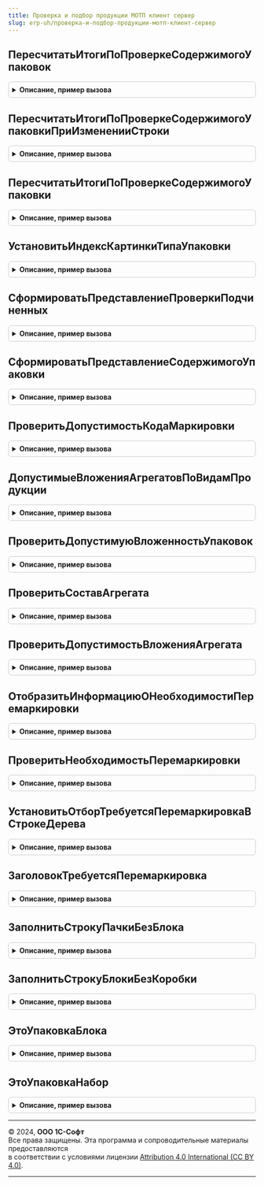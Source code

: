 ```yaml
---
title: Проверка и подбор продукции МОТП клиент сервер
slug: erp-uh/проверка-и-подбор-продукции-мотп-клиент-сервер
---
```



## ПересчитатьИтогиПоПроверкеСодержимогоУпаковок
<details style="margin: 1em 0; padding: 0.5em; border: 1px solid #ccc; border-radius: 6px;">

<summary style="font-weight: bold; cursor: pointer;">Описание, пример вызова</summary>

```bsl

// Пересчитывает итоги по проверке содержимого для всех упаковок дерева.
//
// Параметры:
// 	ДеревоМаркированнойПродукции - ДанныеФормыДерево - дерево формы, с данными проверяемой маркируемой продукции.
//
Процедура ПересчитатьИтогиПоПроверкеСодержимогоУпаковок(ДеревоМаркированнойПродукции) Экспорт
```

Пример вызова
```bsl
ПроверкаИПодборПродукцииМОТПКлиентСервер.ПересчитатьИтогиПоПроверкеСодержимогоУпаковок(ДеревоМаркированнойПродукции) 
```
</details>

## ПересчитатьИтогиПоПроверкеСодержимогоУпаковкиПриИзмененииСтроки
<details style="margin: 1em 0; padding: 0.5em; border: 1px solid #ccc; border-radius: 6px;">

<summary style="font-weight: bold; cursor: pointer;">Описание, пример вызова</summary>

```bsl

// Пересчитывает итоги по проверке содержимого упаковки для всех родительских строк
// переданной строки дерева маркируемой продукции.
//
// Параметры:
//  СтрокаДерева - ДанныеФормыЭлементДерева - строка дерева, содержащая данные упаковки.
//  ЗагрузкаДанныхТСД - Произвольный - Загрузка данных ТСД
Процедура ПересчитатьИтогиПоПроверкеСодержимогоУпаковкиПриИзмененииСтроки(СтрокаДерева, ЗагрузкаДанныхТСД = Неопределено) Экспорт
```

Пример вызова
```bsl
ПроверкаИПодборПродукцииМОТПКлиентСервер.ПересчитатьИтогиПоПроверкеСодержимогоУпаковкиПриИзмененииСтроки(СтрокаДерева, ЗагрузкаДанныхТСД);
```
</details>

## ПересчитатьИтогиПоПроверкеСодержимогоУпаковки
<details style="margin: 1em 0; padding: 0.5em; border: 1px solid #ccc; border-radius: 6px;">

<summary style="font-weight: bold; cursor: pointer;">Описание, пример вызова</summary>

```bsl

// Пересчитывает итоги по проверке содержимого упаковки для строки дерева маркируемой продукции.
//
// Параметры:
//  СтрокаДерева             - ДанныеФормыЭлементДерева - строка дерева, содержащая данные упаковки.
//  ПересчитыватьПодчиненные - Булево - признак необходимости пересчета подчиненных упаковок.
//  ЗагрузкаДанныхТСД - Произвольный - Загрузка данных ТСД
Процедура ПересчитатьИтогиПоПроверкеСодержимогоУпаковки(СтрокаДерева, ПересчитыватьПодчиненные, ЗагрузкаДанныхТСД = Неопределено) Экспорт
```

Пример вызова
```bsl
ПроверкаИПодборПродукцииМОТПКлиентСервер.ПересчитатьИтогиПоПроверкеСодержимогоУпаковки(СтрокаДерева, ПересчитыватьПодчиненные, ЗагрузкаДанныхТСД);
```
</details>

## УстановитьИндексКартинкиТипаУпаковки
<details style="margin: 1em 0; padding: 0.5em; border: 1px solid #ccc; border-radius: 6px;">

<summary style="font-weight: bold; cursor: pointer;">Описание, пример вызова</summary>

```bsl

// Определяет индекс картинки типа упаковки для строки дерева маркируемой продукции.
//
// Параметры:
// 	ТекущаяСтрока - ДанныеФормыЭлементДерева - строка дерева, содержащая данные упаковки или маркируемой продукции.
//
Процедура УстановитьИндексКартинкиТипаУпаковки(ТекущаяСтрока) Экспорт
```

Пример вызова
```bsl
ПроверкаИПодборПродукцииМОТПКлиентСервер.УстановитьИндексКартинкиТипаУпаковки(ТекущаяСтрока) 
```
</details>

## СформироватьПредставлениеПроверкиПодчиненных
<details style="margin: 1em 0; padding: 0.5em; border: 1px solid #ccc; border-radius: 6px;">

<summary style="font-weight: bold; cursor: pointer;">Описание, пример вызова</summary>

```bsl

// Формирует представление итогов по проверки содержимого для строки дерева, содержащего данные упаковки.
//
// Параметры:
// 	ТекущаяСтрока - ДанныеФормыЭлементДерева - - строка дерева, содержащая данные упаковки.
//
Процедура СформироватьПредставлениеПроверкиПодчиненных(ТекущаяСтрока) Экспорт
```

Пример вызова
```bsl
ПроверкаИПодборПродукцииМОТПКлиентСервер.СформироватьПредставлениеПроверкиПодчиненных(ТекущаяСтрока) 
```
</details>

## СформироватьПредставлениеСодержимогоУпаковки
<details style="margin: 1em 0; padding: 0.5em; border: 1px solid #ccc; border-radius: 6px;">

<summary style="font-weight: bold; cursor: pointer;">Описание, пример вызова</summary>

```bsl

// Формирует представление содержимого для строки дерева, содержащего данные упаковки.
//
// Параметры:
// 	ТекущаяСтрока - ДанныеФормыЭлементДерева - - строка дерева, содержащая данные упаковки.
//
Процедура СформироватьПредставлениеСодержимогоУпаковки(ТекущаяСтрока) Экспорт
```

Пример вызова
```bsl
ПроверкаИПодборПродукцииМОТПКлиентСервер.СформироватьПредставлениеСодержимогоУпаковки(ТекущаяСтрока) 
```
</details>

## ПроверитьДопустимостьКодаМаркировки
<details style="margin: 1em 0; padding: 0.5em; border: 1px solid #ccc; border-radius: 6px;">

<summary style="font-weight: bold; cursor: pointer;">Описание, пример вызова</summary>

```bsl

// Формирует признак допустимости и представление проверки данных МОТП для строки дерева, содержащего данные упаковки.
//
// Параметры:
//  ТекущаяСтрока - ДанныеФормыЭлементДерева, СтрокаДереваЗначений - строка дерева, содержащая данные упаковки.
//  ПараметрыПроверкиКодовМаркировки - Структура - со свойствами:
//  * ЗапрашиватьДанныеСервиса - Булево - Признак включенной опции запроса данных сервиса
//  * КонтролироватьСтатусыКодовМаркировки - Булево - Признак необходимости временного отключения контроля статусов кодов маркировки
//  * ПроверятьПотребительскиеУпаковкиНаВхождениеВСеруюЗонуМОТП - Булево - Признак необходимости проверки вхождения кодов в серую зону МОТП
//  * ДопустимыеСтатусыКодовМаркировки - Массив Из ПеречислениеСсылка.СтатусыКодовМаркировкиМОТП - допустимые статусы кода маркировки для текущей хоз.операции
//  * ДатаПроизводстваНачалаКонтроляСтатусовКодовМаркировкиМОТП - Дата - Дата производства, начиная с которой выполняется контроль статусов кода маркировки
//  * ИННВладельца - Строка - ИНН владельца кода маркировки по данным ИС МОТП
//  * КонтролироватьВложенностьУпаковок - Булево - Признак необходимости проверить допустимые типы вложений согласно ограничения СУЗ API.
//  * ДопустимыеВложенияАгрегатов - Соответствие Из ПеречислениеСсылка - найстройки для котроля вложенности упаковок.
//  РежимПодбораСуществующихУпаковок - Булево - режим подбора существующих упаковок
//  ЕстьПодчиненныеСтроки - Булево, Неопределено - явное указание наличия подчиненных строк
Процедура ПроверитьДопустимостьКодаМаркировки(ТекущаяСтрока, ПараметрыПроверкиКодовМаркировки, РежимПодбораСуществующихУпаковок = Истина, ЕстьПодчиненныеСтроки = Неопределено) Экспорт
```

Пример вызова
```bsl
ПроверкаИПодборПродукцииМОТПКлиентСервер.ПроверитьДопустимостьКодаМаркировки(ТекущаяСтрока, ПараметрыПроверкиКодовМаркировки, РежимПодбораСуществующихУпаковок, ЕстьПодчиненныеСтроки);
```
</details>

## ДопустимыеВложенияАгрегатовПоВидамПродукции
<details style="margin: 1em 0; padding: 0.5em; border: 1px solid #ccc; border-radius: 6px;">

<summary style="font-weight: bold; cursor: pointer;">Описание, пример вызова</summary>

```bsl

Функция ДопустимыеВложенияАгрегатовПоВидамПродукции() Экспорт
```

Пример вызова
```bsl
Результат = ПроверкаИПодборПродукцииМОТПКлиентСервер.ДопустимыеВложенияАгрегатовПоВидамПродукции() 
```
</details>

## ПроверитьДопустимуюВложенностьУпаковок
<details style="margin: 1em 0; padding: 0.5em; border: 1px solid #ccc; border-radius: 6px;">

<summary style="font-weight: bold; cursor: pointer;">Описание, пример вызова</summary>

```bsl

Процедура ПроверитьДопустимуюВложенностьУпаковок(ТекущаяСтрока, ПараметрыПроверкиКодовМаркировки) Экспорт
```

Пример вызова
```bsl
ПроверкаИПодборПродукцииМОТПКлиентСервер.ПроверитьДопустимуюВложенностьУпаковок(ТекущаяСтрока, ПараметрыПроверкиКодовМаркировки) 
```
</details>

## ПроверитьСоставАгрегата
<details style="margin: 1em 0; padding: 0.5em; border: 1px solid #ccc; border-radius: 6px;">

<summary style="font-weight: bold; cursor: pointer;">Описание, пример вызова</summary>

```bsl

Процедура ПроверитьСоставАгрегата(ТекущаяСтрока, ПараметрыПроверкиКодовМаркировки) Экспорт
```

Пример вызова
```bsl
ПроверкаИПодборПродукцииМОТПКлиентСервер.ПроверитьСоставАгрегата(ТекущаяСтрока, ПараметрыПроверкиКодовМаркировки) 
```
</details>

## ПроверитьДопустимостьВложенияАгрегата
<details style="margin: 1em 0; padding: 0.5em; border: 1px solid #ccc; border-radius: 6px;">

<summary style="font-weight: bold; cursor: pointer;">Описание, пример вызова</summary>

```bsl

Процедура ПроверитьДопустимостьВложенияАгрегата(ТекущаяСтрока, ПараметрыПроверкиКодовМаркировки) Экспорт
```

Пример вызова
```bsl
ПроверкаИПодборПродукцииМОТПКлиентСервер.ПроверитьДопустимостьВложенияАгрегата(ТекущаяСтрока, ПараметрыПроверкиКодовМаркировки) 
```
</details>

## ОтобразитьИнформациюОНеобходимостиПеремаркировки
<details style="margin: 1em 0; padding: 0.5em; border: 1px solid #ccc; border-radius: 6px;">

<summary style="font-weight: bold; cursor: pointer;">Описание, пример вызова</summary>

```bsl

// Формирует и отображает на форме информационную надпись о необходимости перемаркировки.
//
// Параметры:
// 	Форма - ФормаКлиентскогоПриложения - форма проверки и подбора, для которой формируется надпись.
//
Процедура ОтобразитьИнформациюОНеобходимостиПеремаркировки(Форма) Экспорт
```

Пример вызова
```bsl
ПроверкаИПодборПродукцииМОТПКлиентСервер.ОтобразитьИнформациюОНеобходимостиПеремаркировки(Форма) 
```
</details>

## ПроверитьНеобходимостьПеремаркировки
<details style="margin: 1em 0; padding: 0.5em; border: 1px solid #ccc; border-radius: 6px;">

<summary style="font-weight: bold; cursor: pointer;">Описание, пример вызова</summary>

```bsl

Процедура ПроверитьНеобходимостьПеремаркировки(Форма, ТаблицаПеремаркировки, ЭтоВыборочнаяПроверка) Экспорт
```

Пример вызова
```bsl
ПроверкаИПодборПродукцииМОТПКлиентСервер.ПроверитьНеобходимостьПеремаркировки(Форма, ТаблицаПеремаркировки, ЭтоВыборочнаяПроверка) 
```
</details>

## УстановитьОтборТребуетсяПеремаркировкаВСтрокеДерева
<details style="margin: 1em 0; padding: 0.5em; border: 1px solid #ccc; border-radius: 6px;">

<summary style="font-weight: bold; cursor: pointer;">Описание, пример вызова</summary>

```bsl

Процедура УстановитьОтборТребуетсяПеремаркировкаВСтрокеДерева(СтрокаДерева, СоответствуетОтбору) Экспорт
```

Пример вызова
```bsl
ПроверкаИПодборПродукцииМОТПКлиентСервер.УстановитьОтборТребуетсяПеремаркировкаВСтрокеДерева(СтрокаДерева, СоответствуетОтбору) 
```
</details>

## ЗаголовокТребуетсяПеремаркировка
<details style="margin: 1em 0; padding: 0.5em; border: 1px solid #ccc; border-radius: 6px;">

<summary style="font-weight: bold; cursor: pointer;">Описание, пример вызова</summary>

```bsl

Функция ЗаголовокТребуетсяПеремаркировка(Форма) Экспорт
```

Пример вызова
```bsl
Результат = ПроверкаИПодборПродукцииМОТПКлиентСервер.ЗаголовокТребуетсяПеремаркировка(Форма) 
```
</details>

## ЗаполнитьСтрокуПачкиБезБлока
<details style="margin: 1em 0; padding: 0.5em; border: 1px solid #ccc; border-radius: 6px;">

<summary style="font-weight: bold; cursor: pointer;">Описание, пример вызова</summary>

```bsl

Процедура ЗаполнитьСтрокуПачкиБезБлока(ТекущаяСтрока, ВидПродукции) Экспорт
```

Пример вызова
```bsl
ПроверкаИПодборПродукцииМОТПКлиентСервер.ЗаполнитьСтрокуПачкиБезБлока(ТекущаяСтрока, ВидПродукции) 
```
</details>

## ЗаполнитьСтрокуБлокиБезКоробки
<details style="margin: 1em 0; padding: 0.5em; border: 1px solid #ccc; border-radius: 6px;">

<summary style="font-weight: bold; cursor: pointer;">Описание, пример вызова</summary>

```bsl

Процедура ЗаполнитьСтрокуБлокиБезКоробки(ТекущаяСтрока, ВидПродукции) Экспорт
```

Пример вызова
```bsl
ПроверкаИПодборПродукцииМОТПКлиентСервер.ЗаполнитьСтрокуБлокиБезКоробки(ТекущаяСтрока, ВидПродукции) 
```
</details>

## ЭтоУпаковкаБлока
<details style="margin: 1em 0; padding: 0.5em; border: 1px solid #ccc; border-radius: 6px;">

<summary style="font-weight: bold; cursor: pointer;">Описание, пример вызова</summary>

```bsl

Функция ЭтоУпаковкаБлока(ТекущаяСтрока) Экспорт
```

Пример вызова
```bsl
Результат = ПроверкаИПодборПродукцииМОТПКлиентСервер.ЭтоУпаковкаБлока(ТекущаяСтрока) 
```
</details>

## ЭтоУпаковкаНабор
<details style="margin: 1em 0; padding: 0.5em; border: 1px solid #ccc; border-radius: 6px;">

<summary style="font-weight: bold; cursor: pointer;">Описание, пример вызова</summary>

```bsl

Функция ЭтоУпаковкаНабор(ТекущаяСтрока) Экспорт
```

Пример вызова
```bsl
Результат = ПроверкаИПодборПродукцииМОТПКлиентСервер.ЭтоУпаковкаНабор(ТекущаяСтрока) 
```
</details>

---

© 2024, **ООО 1С-Софт**  
Все права защищены. Эта программа и сопроводительные материалы предоставляются  
в соответствии с условиями лицензии [Attribution 4.0 International (CC BY 4.0)](https://creativecommons.org/licenses/by/4.0/legalcode).

---
